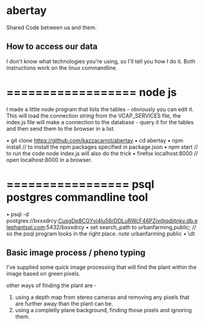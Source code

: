 # abertay
Shared Code between us and them.


## How to access our data
I don't know what technologies you're using, so I'll tell you how I do it. Both instructions work on the linux commandline.

==================
node js
==================
I made a little node program that lists the tables - obviously you can edit it. This will load the connection string from the VCAP_SERVICES file, the index.js file will make a connection to the database - query it for the tables and then send them to the browser in a list.

• git clone https://github.com/kazzacarrot/abertay
• cd abertay
• npm install                      // to install the npm packages specified in package.json
• npm start                        // to run the code  node index.js will also do the trick
• firefox localhost:8000     // open localhost:8000 in a browser.



=================
psql postgres commandline tool
=================
• psql -d postgres://bxxxdrcy:CusgDp8CGYvi4lu56rDDLuRWcF46PZiv@qdjjtnkv.db.elephantsql.com:5432/bxxxdrcy
• set search_path to urbanfarming,public;   // so the psql program looks in the right place. *note* urbanfarming <comma> public
• \dt    

## Basic image process / pheno typing
I've supplied some quick image processing that will find the plant within the image based on green pixels.  

  other ways of finding the plant are -   
  1. using a depth map from stereo cameras and removing any pixels that are further away than the plant can be.  
  2. using a completly plane background, finding those pixels and ignoring them.
